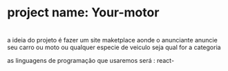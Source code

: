 # project name: Your-motor
#
a ideia do projeto é fazer um site maketplace aonde o anunciante anuncie seu carro ou moto ou qualquer especie de veiculo seja qual for a categoria 

as linguagens de programação que usaremos será : 
react-